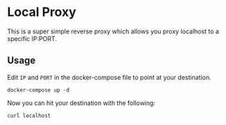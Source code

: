# Local Proxy

This is a super simple reverse proxy which allows you proxy localhost to a specific IP:PORT.

## Usage

Edit `IP` and `PORT` in the docker-compose file to point at your destination.

```
docker-compose up -d
```

Now you can hit your destination with the following:

```
curl localhost
```
